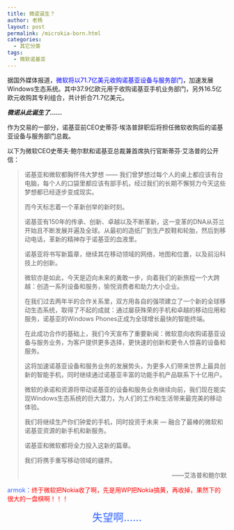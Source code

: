 ```yaml
---
title: 微诺诞生？
author: 老杨
layout: post
permalink: /microkia-born.html
categories:
  - 其它分类
tags:
  - 微软诺基亚
---
```

据国外媒体报道，<span style="color: #0000ff;">微软将以71.7亿美元收购诺基亚设备与服务部门</span>，加速发展Windows生态系统。其中37.9亿欧元用于收购诺基亚手机业务部门，另外16.5亿欧元收购其专利组合，共计折合71.7亿美元。

***微诺从此诞生了……***  


  
作为交易的一部分，诺基亚前CEO史蒂芬·埃洛普辞职后将担任微软收购后的诺基亚设备与服务部门总裁。

以下为微软CEO史蒂夫·鲍尔默和诺基亚总裁兼首席执行官斯蒂芬·艾洛普的公开信：

> 诺基亚和微软都胸怀伟大梦想 —— 我们曾梦想过每个人的桌上都应该有台电脑，每个人的口袋里都应该有部手机，经过我们的长期不懈努力今天这些梦想都已经逐步变成现实。
> 
> 而今天标志着一个革新创举的新时刻。
> 
> 诺基亚有150年的传承、创新、卓越以及不断革新，这一变革的DNA从芬兰开始且不断发展并遍及全球。从最初的造纸厂到生产胶鞋和轮胎，然后到移动电话，革新的精神存于诺基亚的血液里。
> 
> 诺基亚将书写新篇章，继续其在移动领域的网络，地图和位置，以及前沿科技上的创新。
> 
> 微软亦是如此，今天是迈向未来的勇敢一步，向着我们的新旅程一个大跨越：创造一系列设备和服务，愉悦消费者和助力大小企业。
> 
> 在我们过去两年半的合作关系里，双方用各自的强项建立了一个新的全球移动生态系统，取得了不起的成就：通过屡获殊荣的手机和卓越的移动应用和服务，诺基亚的Windows Phones正成为全球增长最快的智能终端。
> 
> 在此成功合作的基础上，我们今天宣布了重要新闻：微软意向收购诺基亚设备与服务业务，为客户提供更多选择，更快速的创新和更令人惊喜的设备和服务。
> 
> 这将加速诺基亚设备和服务业务的发展势头，为更多人们带来世界上最具创新的智能手机，同时继续通过诺基亚丰富的功能手机产品联系下十亿用户。
> 
> 微软的承诺和资源将带动诺基亚的设备和服务业务继续向前，我们现在能实现Windows生态系统的巨大潜力，为人们的工作和生活带来最完美的移动体验。
> 
> 我们将继续生产你们钟爱的手机，同时投资于未来 — 融合了最棒的微软和诺基亚资源的新手机和新服务。
> 
> 诺基亚和微软都将全力投入这新的篇章。
> 
> 我们将携手重写移动领域的疆界。
> 
> <p style="text-align: right;">
>   ——艾洛普和鲍尔默
> </p>

<span style="color: #3366ff;">armok：</span><span style="color: #ff0000;">终于微软把Nokia收了啊，先是用WP把Nokia搞黄，再收掉，果然下的很大的一盘棋啊！！！</span>

<p style="text-align: center;">
  <span style="font-size: x-large;"><span style="color: #3366ff;">失望啊……</span></span>
</p>